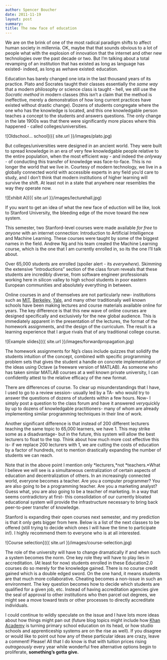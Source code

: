 ```yaml
---
author: Spencer Boucher
date: 2011-11-19
layout: post
summary:
title: The new face of education
---
```


We are on the brink of one of the most radical paradigm shifts to affect human
society in millennia. OK, maybe that that sounds obvious to a lot of people what
with the explosion of innovation that the internet and other new technologies
over the past decade or two. But I’m talking about a total revamping of an
institution that has existed as long as language has existed- indeed, as long as
*we*have existed: education.

Education has barely changed one iota in the last thousand years of its
practice. Plato and Socrates taught their classes essentially the *same way*
that a modern philosophy or science class is taught - hell, we still use the
*Socratic method* in modern classes (this isn’t a claim that the method is
ineffective, merely a demonstration of how long current practices have existed
without drastic change). Dozens of students congregate where the one who has the
knowledge is located, and this one knowledgable person teaches a concept to the
students and answers questions. The only change in the late 1900s was that there
were significantly more places where this happened - called
colleges/universities.

![Oldschool... school]({{ site.url }}/images/plato.jpg)

But colleges/universities were designed in an ancient world. They were built to
spread knowledge in an era of very few knowledgable people relative to the
entire population, when the most efficient way - and indeed the *only*way - of
conducting this transfer of knowledge was face-to-face. This is no longer the
world that we live in. Courtesy of modern technology, we live in a globally
connected world with accessible experts in any field you’d care to study, and I
don’t think that modern institutions of higher learning will survive the
shift. At least not in a state that anywhere near resembles the way they operate
now.

![Exhibit A]({{ site.url }}/images/lecturehall.jpg)

If you want to get an idea of what the new face of eduction will be like, look
to Stanford University, the bleeding edge of the move toward the new system.

This semester, two Stanford-level courses were made available *for free* to
*anyone* with an internet connection: Introduction to Artificial Intelligence
and Machine Learning. These courses were taught by some of the biggest names in
the field. Andrew Ng and his team created the Machine Learning course, which is
the one that I am currently enrolled in, so its the one I’ll talk about.

Over 65,000 students are enrolled (spoiler alert - its *everywhere*). Skimming
the extensive “introductions” section of the class forum reveals that these
students are incredibly diverse, from software engineer professionals working
here in silicon valley to high school students in poor eastern European
communities and absolutely everything in between.

Online courses in and of themselves are not particularly new- institutions such
as [MIT][], [Berkeley][], [Yale][], and many other traditionally well known
schools have been making lectures and course materials available online for
years. The key difference is that this new wave of online courses are designed
specifically and exclusively for the new global audience. This is immediately
apparent in the presentation of the lectures, the format of the homework
assignments, and the design of the curriculum. The result is a learning
experience that I argue rivals that of any traditional college course.

![Example slides]({{ site.url }}/images/forwardpropagation.jpg)

The homework assignments for Ng’s class include quizzes that solidify the
students intuition of the concept, combined with specific programming problem
sets that gives the student a handle on concrete implementation of the ideas
using Octave (a freeware version of MATLAB). As someone who has taken similar
MATLAB courses at a well known private university, I can confidently attest to
the relative efficacy of the new format.

There are differences of course. To clear up misunderstandings that I have, I
used to go to a review session- usually led by a TA- who would try to answer the
questions of dozens of students within a few hours. Now- I simply post a
question to the class forum and have it answered *very*quickly by up to dozens
of knowledgable practitioners- many of whom are already implementing similar
programming techniques in their line of work.

Another significant difference is that instead of 200 different lecturers
teaching the same topic to 65,000 learners, we have 1. This may strike some as a
disadvantage- but in the future, this system will allow the best lecturers to
float to the top. Think about how much more cost effective this is- if we
replace 200 lecturers with 1, we are cutting the costs of education by a factor
of hundreds, not to mention drastically expanding the number of students we can
reach.

Note that in the above point I mention only *lecturers,*not *teachers.*What I
believe we will see is a simultaneous centralization of certain aspects of
education and decentralization of others. In an increasingly connected world,
everyone becomes a teacher. Are you a computer programmer? You are also going to
be a programming teacher. Are you a marketing analyst? Guess what, you are also
going to be a teacher of marketing. In a way that seems contradictory at first-
this consolidation of our currently bloated educational system will provide the
infrastructure necessary to bring back peer-to-peer transfer of knowledge.

Stanford is expanding their open courses next semester, and my prediction is
that it only gets bigger from here.  Below is a list of the next classes to be
offered (still trying to decide which ones I will have the time to participate
in!). I highly recommend them to everyone who is at all interested.

![Course selection]({{ site.url }}/images/course-selection.jpg)

The role of the university will have to change dramatically if and when such a
system becomes the norm. One key role they will have to play lies in
accreditation. (At least for now) students enrolled in these Education2.0
courses do so merely for the knowledge gained. There is no course credit gained
which is a double edged sword. On the one hand, it means students are that much
more collaborative. Cheating becomes a non-issue in such an environment. The key
question becomes how to decide which students are qualified for a given job,
etc. Instead of having accreditation agencies give the seal of approval to other
institutions who then parcel out degrees, we might see a move toward tests or
other processes to directly accreditate individuals.

I could continue to wildly speculate on the issue and I have lots more ideas
about how things might pan out (future blog topics might include how
[Khan Academy][] is turning primary school education on its head, or how studio
schools and apprenticeship systems are on the rise as well). If you disagree or
would like to point out how any of these particular ideas are crazy, leave a
comment! Please! All that I do know is that with tuition prices rising
*outrageously* every year while wonderful free alternative options begin to
proliferate, **something’s gotta give.**

[MIT]: http://ocw.mit.edu

[Berkeley]: http://webcast.berkeley.edu

[Yale]: http://oyc.yale.edu

[Khan Academy]: http://www.khanacademy.org
